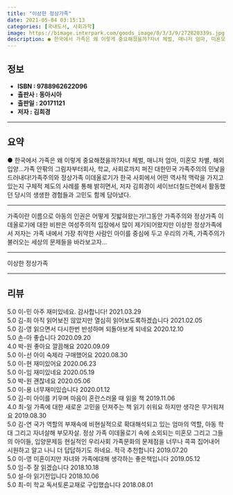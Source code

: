 ```yaml
---
title: "이상한 정상가족"
date: 2021-05-04 03:15:13
categories: [국내도서, 사회과학]
image: https://bimage.interpark.com/goods_image/0/3/3/9/272820339s.jpg
description: ● 한국에서 가족은 왜 이렇게 중요해졌을까?자녀 체벌, 매니저 엄마, 미혼모 차별, 해외입양…가족 안팎의 그림자부터회사, 학교, 사회로까지 퍼진 대한민국 가족주의의 민낯을 드러내다!가족주의와 정상가족 이데올로기가 한국 사회에서 어떤 역사적 맥락을 가지고 있는지 구체적 제도의 사례를 통
---
```


## **정보**

- **ISBN : 9788962622096**
- **출판사 : 동아시아**
- **출판일 : 20171121**
- **저자 : 김희경**

------



## **요약**

●  한국에서 가족은 왜 이렇게 중요해졌을까?자녀 체벌, 매니저 엄마, 미혼모 차별, 해외입양…가족 안팎의 그림자부터회사, 학교, 사회로까지 퍼진 대한민국 가족주의의 민낯을 드러내다!가족주의와 정상가족 이데올로기가 한국 사회에서 어떤 역사적 맥락을 가지고 있는지 구체적 제도의 사례를 통해 밝히면서, 저자 김희경이 세이브더칠드런에서 활동했던 당시의 생생한 경험들과 고민도 함께 담아냈다.

------

가족이란 이름으로 아동의 인권은 어떻게 짓밟혀왔는가!그동안 가족주의와 정상가족 이데올로기에 대한 비판은 여성주의적 입장에서 많이 제기되어왔지만 이상한 정상가족에서 저자는 가족 내에서 가장 취약한 사람인 아이를 중심에 두고 우리의 가족, 가족주의가 불러오는 세상의 문제들을 바라보고자... 

------


이상한 정상가족 

------


## **리뷰** 

5.0 이-민 아주 재미있네요. 감사합니다! 2021.03.29 <br/>5.0 김-희 아직 읽어보진 않았지만 열심히 읽어보도록하겠습니다 2021.02.05 <br/>5.0 김-영 읽으면서 다시한번 반성하며 되돌아보게 되네요  2020.12.10 <br/>5.0 손-아 좋습니다 2020.09.20 <br/>4.0 박-원 좋아요 깔끔해요 2020.09.09 <br/>5.0 이-선 아이 숙제라 구매했어요 2020.08.30 <br/>5.0 이-현 재미있어요 2020.06.23 <br/>5.0 이-임 재미있네요 2020.05.19 <br/>5.0 박-원 괜찮네요 2020.05.06 <br/>5.0 이-용 너무재미있습니다 2020.01.12 <br/>5.0 김-미 아이를 키우며 마음이 혼란스러울 때 읽을 책 2019.11.06 <br/>4.0 최-일 가족에 대한 새로운 고민을 던져주는 책
읽기 쉬워요
하지만 생각은 무거워져요 2019.08.30 <br/>5.0 김-연 국가 역할의 부재속에 비현실적으로 확대해석되고 있는 엄마의 역할, 아동 학대 그리고 자녀살해 부모자살. 정상 가족 이데올로기 속에 소외되는 미혼모 그리고 그들의 아이들, 입양문제등 현실적인 우리사회 가족문화의 문제점을 너무나 콕콕 집어내어 시원하고 알고 나니 더 답답하기도 하네요. 적극 추천합니다 2019.07.20 <br/>5.0 이-영 미혼이지만 자녀와 가족에대해 생각하는 좋은책입니다 2019.05.12 <br/>5.0 임-주 잘 읽겠습니다 2018.10.18 <br/>5.0 설-아 읽기전입니다 2018.10.06 <br/>5.0 최-미 학교 독서토론교재로 구입했습니다 2018.08.01 <br/>